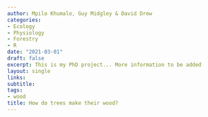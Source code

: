 ```yaml
---
author: Mpilo Khumalo, Guy Midgley & David Drew
categories:
- Ecology
- Physiology
- Forestry
- R
date: "2021-03-01"
draft: false
excerpt: This is my PhD project... More information to be added
layout: single
links:
subtitle: 
tags:
- wood
title: How do trees make their wood?
---
```


### 